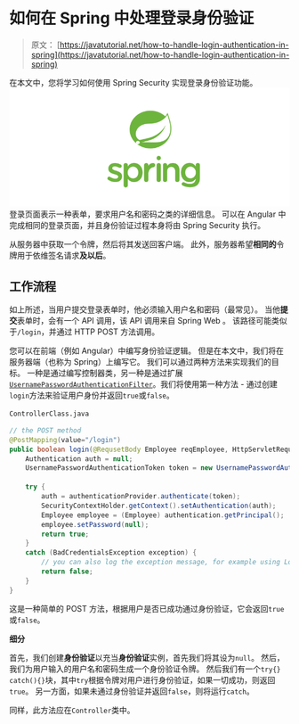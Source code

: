 # 如何在 Spring 中处理登录身份验证

> 原文： [https://javatutorial.net/how-to-handle-login-authentication-in-spring](https://javatutorial.net/how-to-handle-login-authentication-in-spring)

在本文中，您将学习如何使用 Spring Security 实现登录身份验证功能。
![spring-featured-image](img/d2f73752d8ae931b119dec1eac866973.jpg)
登录页面表示一种表单，要求用户名和密码之类的详细信息。 可以在 Angular 中完成相同的登录页面，并且身份验证过程本身将由 Spring Security 执行。

从服务器中获取一个令牌，然后将其发送回客户端。 此外，服务器希望**相同的**令牌用于依维签名请求**及以后**。

## 工作流程

如上所述，当用户提交登录表单时，他必须输入用户名和密码（最常见）。 当他**提交**表单时，会有一个 API 调用，该 API 调用来自 Spring Web 。 该路径可能类似于`/login`，并通过 HTTP POST 方法调用。

您可以在前端（例如 Angular）中编写身份验证逻辑。 但是在本文中，我们将在服务器端（也称为 Spring）上编写它。 我们可以通过两种方法来实现我们的目标。 一种是通过编写控制器类，另一种是通过扩展[`UsernamePasswordAuthenticationFilter`](https://docs.spring.io/spring-security/site/docs/current/api/org/springframework/security/web/authentication/UsernamePasswordAuthenticationFilter.html)。我们将使用第一种方法 - 通过创建`login`方法来验证用户身份并返回`true`或`false`。

`ControllerClass.java`

```java
// the POST method
@PostMapping(value="/login")
public boolean login(@RequsetBody Employee reqEmployee, HttpServletRequest request) {
	Authentication auth = null;
	UsernamePasswordAuthenticationToken token = new UsernamePasswordAuthenticationToken(reqEmployee.getUsername(), reqEmployee.getPassword());

	try {
		auth = authenticationProvider.authenticate(token);
		SecurityContextHolder.getContext().setAuthentication(auth);
		Employee employee = (Employee) authentication.getPrincipal();
		employee.setPassword(null);
		return true;
	}
	catch (BadCredentialsException exception) {
		// you can also log the exception message, for example using Logger
		return false;
	}
}
```

这是一种简单的 POST 方法，根据用户是否已成功通过身份验证，它会返回`true`或`false`。

**细分**

首先，我们创建**身份验证**以充当**身份验证**实例，首先我们将其设为`null`。 然后，我们为用户输入的用户名和密码生成一个身份验证令牌。 然后我们有一个`try{} catch(){}`块，其中`try`根据令牌对用户进行身份验证，如果一切成功，则返回`true`。 另一方面，如果未通过身份验证并返回`false`，则将运行`catch`。

同样，此方法应在`Controller`类中。